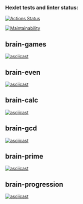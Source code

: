 ### Hexlet tests and linter status:
[![Actions Status](https://github.com/Tata332/frontend-project-44/workflows/hexlet-check/badge.svg)](https://github.com/Tata332/frontend-project-44/actions)

[![Maintainability](https://api.codeclimate.com/v1/badges/cb15bfaf1938d6890d6c/maintainability)](https://codeclimate.com/github/Tata332/frontend-project-44/maintainability)

## brain-games

[![asciicast](https://asciinema.org/a/aM791sNjimNpJT6f12B9bae11.svg)](https://asciinema.org/a/aM791sNjimNpJT6f12B9bae11)

## brain-even

[![asciicast](https://asciinema.org/a/2QhtvbasoRtkN3BucaVtQSwYT.svg)](https://asciinema.org/a/2QhtvbasoRtkN3BucaVtQSwYT)

## brain-calc

[![asciicast](https://asciinema.org/a/5mS4UlX3pljlIXPaxFRLlJ7F1.svg)](https://asciinema.org/a/5mS4UlX3pljlIXPaxFRLlJ7F1)

## brain-gcd

[![asciicast](https://asciinema.org/a/xGMLtgXnUYHz9y6OKPT8uj7Ae.svg)](https://asciinema.org/a/xGMLtgXnUYHz9y6OKPT8uj7Ae)

## brain-prime

[![asciicast](https://asciinema.org/a/Eh5Duuy5kBKllwPE1ovXaLXLc.svg)](https://asciinema.org/a/Eh5Duuy5kBKllwPE1ovXaLXLc)

## brain-progression

[![asciicast](https://asciinema.org/a/1bFZ6fdSxB0u4KDJWoJqzScL7.svg)](https://asciinema.org/a/1bFZ6fdSxB0u4KDJWoJqzScL7)
